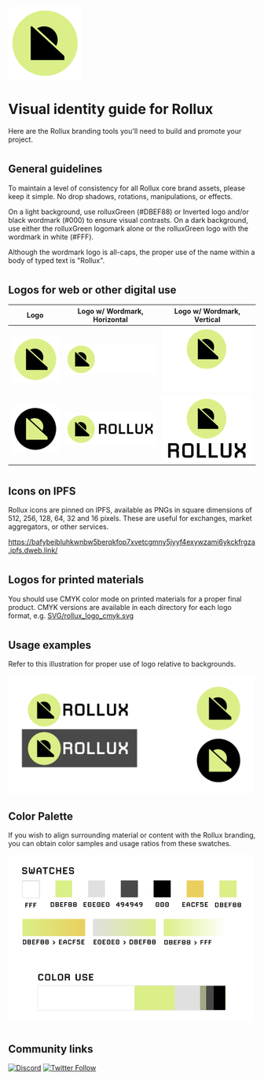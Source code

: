 <p align="left">
  <img src="SVG/rollux_logo.svg" alt="Logo" width="150px" height="150px">
</p>


# Visual identity guide for **Rollux**
Here are the Rollux branding tools you'll need to build and promote your project.

# 

## General guidelines

To maintain a level of consistency for all Rollux core brand assets, please keep it simple.  No drop shadows, rotations, manipulations, or effects.

On a light background, use rolluxGreen (#DBEF88) or Inverted logo and/or black wordmark (#000) to ensure visual contrasts. On a dark background, use either the rolluxGreen logomark alone or the rolluxGreen logo with the wordmark in white (#FFF).

Although the wordmark logo is all-caps, the proper use of the name within a body of typed text is "Rollux". 

#

## Logos for web or other digital use


|  Logo             |   Logo w/ Wordmark, Horizontal                                           |  Logo w/ Wordmark, Vertical
| ----------------- | ------------------------------------------------------------------ | -----------------------------------------------------------------
|  [![LogoGreen](SVG/rollux_logo.svg)](SVG/rollux_logo.svg)  | [![WordmarkedWhiteHorizontal](SVG/rollux_horizontal_white.svg)](SVG/rollux_horizontal_white.svg) | [![WordmarkedWhiteVertical](SVG/rollux_vertical_white.svg)](SVG/rollux_vertical_white.svg)
|  [![LogoInverted](SVG/rollux_inverted_logo.svg)](SVG/rollux_inverted_logo.svg)  | [![WordmarkedGreenHorizontal](SVG/rollux_horizontal.svg)](SVG/rollux_horizontal.svg) | [![WordmarkedGreenVertical](SVG/rollux_vertical.svg)](SVG/rollux_vertical.svg)

#

## Icons on IPFS

Rollux icons are pinned on IPFS, available as PNGs in square dimensions of 512, 256, 128, 64, 32 and 16 pixels. These are useful for exchanges, market aggregators, or other services.

https://bafybeibluhkwnbw5berqkfop7xvetcgmny5jyyf4exywzami6ykckfrgza.ipfs.dweb.link/

#

## Logos for printed materials

You should use CMYK color mode on printed materials for a proper final product. CMYK versions are available in each directory for each logo format, e.g. [SVG/rollux_logo_cmyk.svg](SVG/rollux_logo_cmyk.svg)  

#

## Usage examples

Refer to this illustration for proper use of logo relative to backgrounds.

<p align="left">
  <img src="rollux_logoUsage.png" alt="Color palette" width="500px">
</p>

## Color Palette

If you wish to align surrounding material or content with the Rollux branding, you can obtain color samples and usage ratios from these swatches.

<p align="left">
  <img src="rollux_colorPalette.png" alt="Color palette" width="500px">
</p>

#

## Community links
[![Discord](https://img.shields.io/discord/1087373765014454322)](https://discord.gg/rollux)
[![Twitter Follow](https://img.shields.io/twitter/follow/RolluxL2?style=social)](https://twitter.com/RolluxL2)

